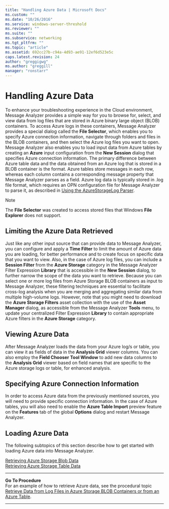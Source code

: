 ```yaml
---
title: "Handling Azure Data | Microsoft Docs"
ms.custom: ""
ms.date: "10/26/2016"
ms.service: windows-server-threshold
ms.reviewer: ""
ms.suite: ""
ms.subservice: networking
ms.tgt_pltfrm: ""
ms.topic: "article"
ms.assetid: 692cc27b-c94a-4d93-ae91-12ef6d523e5c
caps.latest.revision: 24
author: "greggigwg"
ms.author: "greggill"
manager: "ronstarr"
---
```


# Handling Azure Data

To enhance your troubleshooting experience in the Cloud environment, Message Analyzer provides a simple way for you to browse for, select, and view data from log files that are stored in Azure binary large object (BLOB) containers. To access Azure logs in these containers, Message Analyzer provides a special dialog called the **File Selector**, which enables you to specify Azure connection information, navigate through folders and files in the BLOB containers, and then select the Azure log files you want to open. Message Analyzer also enables you to load input data from Azure tables by creating an **Azure** input configuration from the **New Session** dialog that specifies Azure connection information. The primary difference between Azure table data and the data obtained from an Azure log that is stored in a BLOB container is the format. Azure tables store messages in each row, whereas each column contains a corresponding message property that Message Analyzer parses as a field. Azure log data is typically stored in .log file format, which requires an OPN configuration file for Message Analyzer to parse it, as described in [Using the AzureStorageLog Parser](retrieving-azure-storage-blob-data.md#BKMK_UsingAzureStorageLogParser).  
  
> [!NOTE]
>  The **File Selector** was created to access stored files that Windows **File Explorer** does not support.  
  
## Limiting the Azure Data Retrieved  

 Just like any other input source that can provide data to Message Analyzer, you can configure and apply a **Time Filter** to limit the amount of Azure data you are loading, for better performance and to create focus on specific data that you want to view. Also, in the case of Azure log files, you can include a **Session Filter** from the **Azure Storage** category in the Message Analyzer Filter Expression **Library** that is accessible in the **New Session** dialog, to further narrow the scope of the data you want to retrieve. Because you can select one or more log files from Azure Storage BLOB containers as input to Message Analyzer, these filtering techniques are essential to facilitate cross-log analysis when you are merging and aggregating similar data from multiple high-volume logs. However, note that you might need to download the **Azure Storage Filters** asset collection with the use of the **Asset Manager** dialog, as accessible from the Message Analyzer **Tools** menu, to update your centralized Filter Expression **Library** to contain appropriate Azure filters in the **Azure Storage** category.  
  
## Viewing Azure Data  

 After Message Analyzer loads the data from your Azure log/s or table, you can view it as fields of data in the **Analysis Grid** viewer columns. You can also employ the **Field Chooser** **Tool Window** to add new data columns to the **Analysis Grid** viewer based on field names that are specific to the Azure storage logs or table, for enhanced analysis.  
  
## Specifying Azure Connection Information  

 In order to access Azure data from the previously mentioned sources, you will need to provide specific connection information. In the case of Azure tables, you will also need to enable the **Azure Table Import** preview feature on the **Features** tab of the global **Options** dialog and restart Message Analyzer.  
  
## Loading Azure Data  

 The following subtopics of this section describe how to get started with loading Azure data into Message Analyzer.  

[Retrieving Azure Storage Blob Data](retrieving-azure-storage-blob-data.md)  
[Retrieving Azure Storage Table Data](retrieving-azure-storage-table-data.md)  
  
---  
  
 **Go To Procedure**   
For an example of how to retrieve Azure data, see the procedural topic [Retrieve Data from Log Files in Azure Storage BLOB Containers or from an Azure Table](procedures-using-the-data-retrieval-features.md#BKMK_RetrieveAzureData).   

---